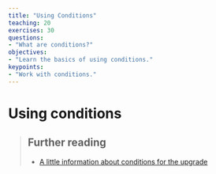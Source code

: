```yaml
---
title: "Using Conditions"
teaching: 20
exercises: 30
questions:
- "What are conditions?"
objectives:
- "Learn the basics of using conditions."
keypoints:
- "Work with conditions."
---
```


# Using conditions

> ## Further reading
> 
> * [A little information about conditions for the upgrade](https://indico.cern.ch/event/523941/contributions/2213771/attachments/1295517/1931455/Proposal.pdf)
